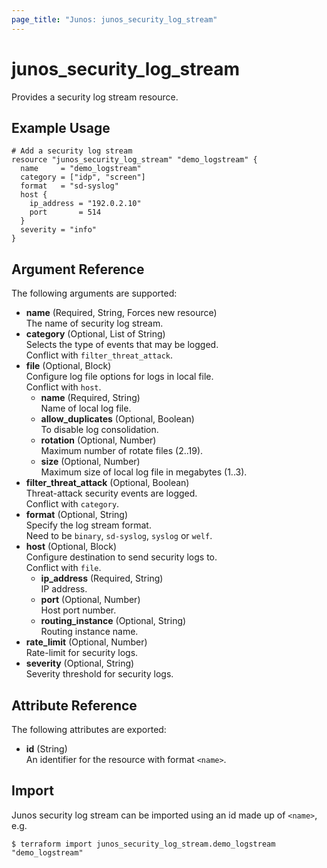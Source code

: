 ```yaml
---
page_title: "Junos: junos_security_log_stream"
---
```


# junos_security_log_stream

Provides a security log stream resource.

## Example Usage

```hcl
# Add a security log stream
resource "junos_security_log_stream" "demo_logstream" {
  name     = "demo_logstream"
  category = ["idp", "screen"]
  format   = "sd-syslog"
  host {
    ip_address = "192.0.2.10"
    port       = 514
  }
  severity = "info"
}
```

## Argument Reference

The following arguments are supported:

- **name** (Required, String, Forces new resource)  
  The name of security log stream.
- **category** (Optional, List of String)  
  Selects the type of events that may be logged.  
  Conflict with `filter_threat_attack`.
- **file** (Optional, Block)  
  Configure log file options for logs in local file.  
  Conflict with `host`.
  - **name** (Required, String)  
    Name of local log file.
  - **allow_duplicates** (Optional, Boolean)  
    To disable log consolidation.
  - **rotation** (Optional, Number)  
    Maximum number of rotate files (2..19).
  - **size** (Optional, Number)  
    Maximum size of local log file in megabytes (1..3).
- **filter_threat_attack** (Optional, Boolean)  
  Threat-attack security events are logged.  
  Conflict with `category`.
- **format** (Optional, String)  
  Specify the log stream format.  
  Need to be `binary`, `sd-syslog`, `syslog` or `welf`.
- **host** (Optional, Block)  
  Configure destination to send security logs to.  
  Conflict with `file`.
  - **ip_address** (Required, String)  
    IP address.
  - **port** (Optional, Number)  
    Host port number.
  - **routing_instance** (Optional, String)  
    Routing instance name.
- **rate_limit** (Optional, Number)  
  Rate-limit for security logs.
- **severity** (Optional, String)  
  Severity threshold for security logs.

## Attribute Reference

The following attributes are exported:

- **id** (String)  
  An identifier for the resource with format `<name>`.

## Import

Junos security log stream can be imported using an id made up of `<name>`, e.g.

```shell
$ terraform import junos_security_log_stream.demo_logstream "demo_logstream"
```
